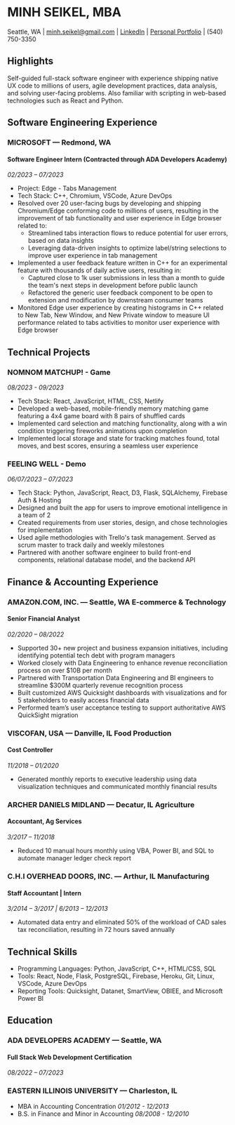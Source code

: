 
# MINH SEIKEL, MBA

Seattle, WA | [minh.seikel@gmail.com](mailto:minh.seikel@gmail.com) | [LinkedIn](https://www.linkedin.com/in/minh-seikel/) | [Personal Portfolio](https://www.yourportfolio.com) | (540) 750-3350

## Highlights

Self-guided full-stack software engineer with experience shipping native UX code to millions of users, agile development practices, data analysis, and solving user-facing problems. Also familiar with scripting in web-based technologies such as React and Python.

## Software Engineering Experience

### MICROSOFT — Redmond, WA
#### Software Engineer Intern (Contracted through ADA Developers Academy)
*02/2023 – 07/2023*
- Project: Edge - Tabs Management
- Tech Stack: C++, Chromium, VSCode, Azure DevOps
- Resolved over 20 user-facing bugs by developing and shipping Chromium/Edge conforming code to millions of users, resulting in the improvement of tab functionality and user experience in Edge browser related to:
  - Streamlined tabs interaction flows to reduce potential for user errors, based on data insights
  - Leveraging data-driven insights to optimize label/string selections to improve user experience in tab management
- Implemented a user feedback feature written in C++ for an experimental feature with thousands of daily active users, resulting in:
  - Captured close to 1k user submissions in less than a month to guide the team's next steps in development before public launch
  - Refactored the generic user feedback component to be open to extension and modification by downstream consumer teams
- Monitored Edge user experience by creating histograms in C++ related to New Tab, New Window, and New Private window to measure UI performance related to tabs activities to monitor user experience with Edge browser

## Technical Projects

### NOMNOM MATCHUP! - Game
*08/2023 - 09/2023*
- Tech Stack: React, JavaScript, HTML, CSS, Netlify
- Developed a web-based, mobile-friendly memory matching game featuring a 4x4 game board with 8 pairs of shuffled cards
- Implemented card selection and matching functionality, along with a win condition triggering fireworks animations upon completion
- Implemented local storage and state for tracking matches found, total moves, and best scores, ensuring a seamless user experience

### FEELING WELL - Demo
*06/07/2023 – 07/2023*
- Tech Stack: Python, JavaScript, React, D3, Flask, SQLAlchemy, Firebase Auth & Hosting
- Designed and built the app for users to improve emotional intelligence in a team of 2
- Created requirements from user stories, design, and chose technologies for implementation
- Used agile methodologies with Trello's task management. Served as scrum master to track daily and weekly milestones
- Partnered with another software engineer to build front-end components, relational database model, and the backend API

## Finance & Accounting Experience

### AMAZON.COM, INC. — Seattle, WA E-commerce & Technology
#### Senior Financial Analyst
*02/2020 – 08/2022*
- Supported 30+ new project and business expansion initiatives, including identifying potential tech debt with program managers
- Worked closely with Data Engineering to enhance revenue reconciliation process on over $10B per month
- Partnered with Transportation Data Engineering and BI engineers to streamline $300M quarterly revenue recognition process
- Built customized AWS Quicksight dashboards with visualizations and for 5 stakeholders to easily access financial data
- Performed team’s user acceptance testing to support authoritative AWS QuickSight migration

### VISCOFAN, USA — Danville, IL Food Production
#### Cost Controller
*11/2018 – 01/2020*
- Generated monthly reports to executive leadership using data visualization techniques and communicated monthly financial results

### ARCHER DANIELS MIDLAND — Decatur, IL Agriculture
#### Accountant, Ag Services
*3/2017 – 11/2018*
- Reduced 10 manual hours monthly using VBA, Power BI, and SQL to automate manager ledger check report

### C.H.I OVERHEAD DOORS, INC. — Arthur, IL Manufacturing
#### Staff Accountant | Intern
*3/2014 – 3/2017 | 6/2013 – 12/2013*
- Automated data entry and eliminated 50% of the workload of CAD sales tax reconciliation, resulting in 72 hours saved annually

## Technical Skills

- Programming Languages: Python, JavaScript, C++, HTML/CSS, SQL
- Tools: React, Node, Flask, PostgreSQL, Firebase, Heroku, Git, Linux, VSCode, Azure DevOps
- Reporting Tools: Quicksight, Datanet, SmartView, OBIEE, and Microsoft Power BI

## Education

### ADA DEVELOPERS ACADEMY — Seattle, WA
#### Full Stack Web Development Certification
*08/2022 – 07/2023*

### EASTERN ILLINOIS UNIVERSITY — Charleston, IL
- MBA in Accounting Concentration
  *01/2012 - 12/2013*
- B.S. in Finance and Minor in Accounting
  *08/2008 - 12/2010*
